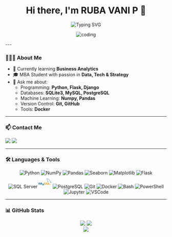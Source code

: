 
<h1 align="center">Hi there, I'm RUBA VANI P 👋</h1>

<p align="center">
  <img src="https://readme-typing-svg.herokuapp.com?font=Fira+Code&duration=5000&pause=500&color=52F7EF&center=true&vCenter=true&width=500&lines=Data+Science+Enthusiast;Python+Lover;Currently+Learning+Business+Analytics" alt="Typing SVG" />
</p>
<!-- PROFILE IMAGE -->
<p align="center">
  <img src="![WhatsApp Image 2025-07-09 at 23 13 52_fd500fbc](https://github.com/user-attachments/assets/0e0fcf45-7ea5-4dd7-99ae-119b2ea8cad1)" alt="coding" width="400" />
</p>
---

### 👩🏻‍💻 About Me

- 🌱 Currently learning **Business Analytics**  
- 🎓 MBA Student with passion in **Data, Tech & Strategy**
- 💬 Ask me about:
  - Programming: **Python, Flask, Django**
  - Databases: **SQLite3, MySQL, PostgreSQL**
  - Machine Learning: **Numpy, Pandas**
  - Version Control: **Git, GitHub**
  - Tools: **Docker**

---

### 📫 Contact Me

<p align="left">
  <a href="mailto:rubavanipitchaimari@gmail.com"><img src="https://img.shields.io/badge/-Email-D14836?style=flat-square&logo=gmail&logoColor=white"/></a>
  <a href="https://www.linkedin.com/in/ruba-vani-p-04b403349/" target="_blank"><img src="https://img.shields.io/badge/-LinkedIn-0077B5?style=flat-square&logo=linkedin&logoColor=white"/></a>
</p>

---

### 🛠️ Languages & Tools

<p align="center">
  <img src="https://cdn.jsdelivr.net/gh/devicons/devicon/icons/python/python-original.svg" width="40" alt="Python" />
  <img src="https://cdn.jsdelivr.net/gh/devicons/devicon/icons/numpy/numpy-original.svg" width="40" alt="NumPy" />
  <img src="https://cdn.jsdelivr.net/gh/devicons/devicon/icons/pandas/pandas-original.svg" width="40" alt="Pandas" />
  <img src="https://seaborn.pydata.org/_images/logo-mark-lightbg.svg" width="40" alt="Seaborn" />
  <img src="https://upload.wikimedia.org/wikipedia/commons/8/84/Matplotlib_icon.svg" width="30" alt="Matplotlib" />
  <img src="https://upload.wikimedia.org/wikipedia/commons/3/3c/Flask_logo.svg" width="40" alt="Flask" />
  <img src="https://www.svgrepo.com/show/303229/microsoft-sql-server-logo.svg" width="40" alt="SQL Server" />
  <img src="https://raw.githubusercontent.com/devicons/devicon/master/icons/mysql/mysql-original-wordmark.svg" width="40" alt="MySQL" />
  <img src="https://cdn.jsdelivr.net/gh/devicons/devicon/icons/postgresql/postgresql-original.svg" width="40" alt="PostgreSQL" />
  <img src="https://cdn.jsdelivr.net/gh/devicons/devicon/icons/git/git-plain.svg" width="30" alt="Git" />
  <img src="https://cdn.jsdelivr.net/gh/devicons/devicon/icons/docker/docker-plain.svg" width="30" alt="Docker" />
  <img src="https://cdn.jsdelivr.net/gh/devicons/devicon/icons/bash/bash-plain.svg" width="30" alt="Bash" />
  <img src="https://upload.wikimedia.org/wikipedia/commons/a/af/PowerShell_Core_6.0_icon.png" width="30" alt="PowerShell" />
  <img src="https://cdn.jsdelivr.net/gh/devicons/devicon/icons/jupyter/jupyter-original-wordmark.svg" width="30" alt="Jupyter" />
  <img src="https://cdn.jsdelivr.net/gh/devicons/devicon/icons/vscode/vscode-original.svg" width="30" alt="VSCode" />
</p>

---

### 📊 GitHub Stats

<div align="center">
  <img height="160em" src="https://github-readme-stats.vercel.app/api?username=Rubavani13&show_icons=true&theme=tokyonight" />
  <img height="160em" src="https://github-readme-stats.vercel.app/api/top-langs/?username=Rubavani13&layout=compact&theme=tokyonight" />
</div>

<div align="center">
  <img src="https://github-readme-streak-stats.herokuapp.com/?user=Rubavani13&theme=tokyonight" />
</div>
